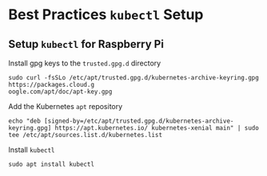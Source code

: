 # Best Practices `kubectl` Setup

## Setup `kubectl` for Raspberry Pi

Install gpg keys to the `trusted.gpg.d` directory
```
sudo curl -fsSLo /etc/apt/trusted.gpg.d/kubernetes-archive-keyring.gpg https://packages.cloud.g
oogle.com/apt/doc/apt-key.gpg
```

Add the Kubernetes `apt` repository
```
echo "deb [signed-by=/etc/apt/trusted.gpg.d/kubernetes-archive-keyring.gpg] https://apt.kubernetes.io/ kubernetes-xenial main" | sudo tee /etc/apt/sources.list.d/kubernetes.list
```

Install `kubectl`
```
sudo apt install kubectl
```
